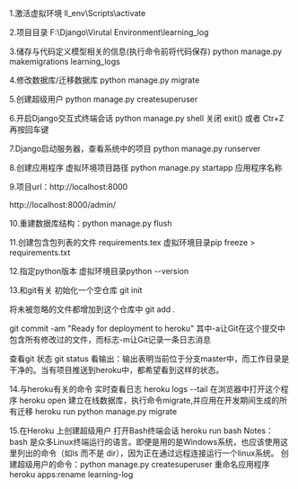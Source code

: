 1.激活虚拟环境 ll_env\Scripts\activate 

2.项目目录 F:\Django\Virutal Environment\learning_log

3.储存与代码定义模型相关的信息(执行命令前将代码保存) python manage.py makemigrations learning_logs 

4.修改数据库/迁移数据库 python manage.py migrate

5.创建超级用户 python manage.py createsuperuser

6.开启Django交互式终端会话  python manage.py shell
关闭 exit() 或者 Ctr+Z 再按回车键

7.Django启动服务器，查看系统中的项目 python manage.py runserver

8.创建应用程序 虚拟环境项目路径 python manage.py startapp 应用程序名称

9.项目url：http://localhost:8000

http://localhost:8000/admin/


10.重建数据库结构：python manage.py flush

11.创建包含包列表的文件 requirements.tex
虚拟环境目录pip freeze > requirements.txt

12.指定python版本 
虚拟环境目录python --version

13.和git有关
初始化一个空仓库 git init

将未被忽略的文件都增加到这个仓库中 git add .

git commit -am "Ready for deployment to heroku" 其中-a让Git在这个提交中包含所有修改过的文件，而标志-m让Git记录一条日志消息

查看git 状态 git status 
看输出：输出表明当前位于分支master中，而工作目录是干净的。当有项目推送到heroku中，都希望看到这样的状态。


14.与heroku有关的命令
实时查看日志 heroku logs --tail
在浏览器中打开这个程序 heroku open
建立在线数据库，执行命令migrate,并应用在开发期间生成的所有迁移 heroku run python manage.py migrate

15.在Heroku 上创建超级用户
打开Bash终端会话 heroku run bash
Notes： bash 是众多Linux终端运行的语言。即便是用的是Windows系统，也应该使用这里列出的命令（如ls 而不是 dir），因为正在通过远程连接运行一个linux系统。
创建超级用户的命令：python manage.py createsuperuser
重命名应用程序 heroku apps:rename learning-log
